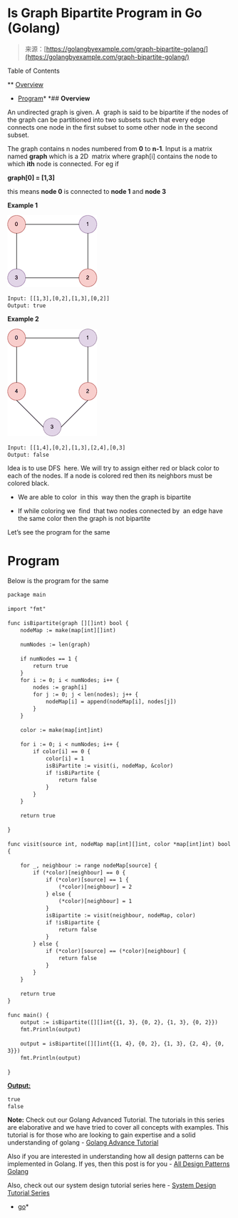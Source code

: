 <!--yml
category: 未分类
date: 2024-10-13 06:51:34
-->

# Is Graph Bipartite Program in Go (Golang)

> 来源：[https://golangbyexample.com/graph-bipartite-golang/](https://golangbyexample.com/graph-bipartite-golang/)

Table of Contents

 **   [Overview](#Overview "Overview")

*   [Program](#Program "Program")*  *## **Overview**

An undirected graph is given. A  graph is said to be bipartite if the nodes of the graph can be partitioned into two subsets such that every edge connects one node in the first subset to some other node in the second subset.

The graph contains n nodes numbered from **0** to **n-1**. Input is a matrix named **graph** which is a 2D  matrix where graph[i] contains the node to which **ith** node is connected. For eg if

**graph[0] = [1,3]**

this means **node 0** is connected to **node 1** and **node 3**

**Example 1**

![](img/8b4e0e594249c6a7b6637fa47baf728d.png)

```
Input: [[1,3],[0,2],[1,3],[0,2]]
Output: true
```

**Example 2**

![](img/77e0b7968865633eddb6ee990215089a.png)

```
Input: [[1,4],[0,2],[1,3],[2,4],[0,3]
Output: false
```

Idea is to use DFS  here. We will try to assign either red or black color to each of the nodes. If a node is colored red then its neighbors must be colored black.

*   We are able to color  in this  way then the graph is bipartite

*   If while coloring we  find  that two nodes connected by  an edge have the same color then the graph is not bipartite

Let’s see the program for the same

# **Program**

Below is the program for the same

```
package main

import "fmt"

func isBipartite(graph [][]int) bool {
	nodeMap := make(map[int][]int)

	numNodes := len(graph)

	if numNodes == 1 {
		return true
	}
	for i := 0; i < numNodes; i++ {
		nodes := graph[i]
		for j := 0; j < len(nodes); j++ {
			nodeMap[i] = append(nodeMap[i], nodes[j])
		}
	}

	color := make(map[int]int)

	for i := 0; i < numNodes; i++ {
		if color[i] == 0 {
			color[i] = 1
			isBiPartite := visit(i, nodeMap, &color)
			if !isBiPartite {
				return false
			}
		}
	}

	return true

}

func visit(source int, nodeMap map[int][]int, color *map[int]int) bool {

	for _, neighbour := range nodeMap[source] {
		if (*color)[neighbour] == 0 {
			if (*color)[source] == 1 {
				(*color)[neighbour] = 2
			} else {
				(*color)[neighbour] = 1
			}
			isBipartite := visit(neighbour, nodeMap, color)
			if !isBipartite {
				return false
			}
		} else {
			if (*color)[source] == (*color)[neighbour] {
				return false
			}
		}
	}

	return true
}

func main() {
	output := isBipartite([][]int{{1, 3}, {0, 2}, {1, 3}, {0, 2}})
	fmt.Println(output)

	output = isBipartite([][]int{{1, 4}, {0, 2}, {1, 3}, {2, 4}, {0, 3}})
	fmt.Println(output)

}
```

**[Output:](http://Output:)**

```
true
false
```

**Note:** Check out our Golang Advanced Tutorial. The tutorials in this series are elaborative and we have tried to cover all concepts with examples. This tutorial is for those who are looking to gain expertise and a solid understanding of golang - [Golang Advance Tutorial](https://golangbyexample.com/golang-comprehensive-tutorial/)

Also if you are interested in understanding how all design patterns can be implemented in Golang. If yes, then this post is for you - [All Design Patterns Golang](https://golangbyexample.com/all-design-patterns-golang/)

Also, check out our system design tutorial series here - [System Design Tutorial Series](https://techbyexample.com/system-design-questions/)

*   [go](https://golangbyexample.com/tag/go/)*